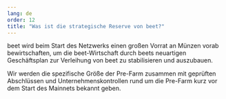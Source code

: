 ```yaml
---
lang: de
order: 12
title: "Was ist die strategische Reserve von beet?"
---
```



beet wird beim Start des Netzwerks einen großen Vorrat an Münzen vorab bewirtschaften, um die beet-Wirtschaft durch beets neuartigen Geschäftsplan zur Verleihung von beet zu stabilisieren und auszubauen.

Wir werden die spezifische Größe der Pre-Farm zusammen mit geprüften Abschlüssen und Unternehmenskontrollen rund um die Pre-Farm kurz vor dem Start des Mainnets bekannt geben.
